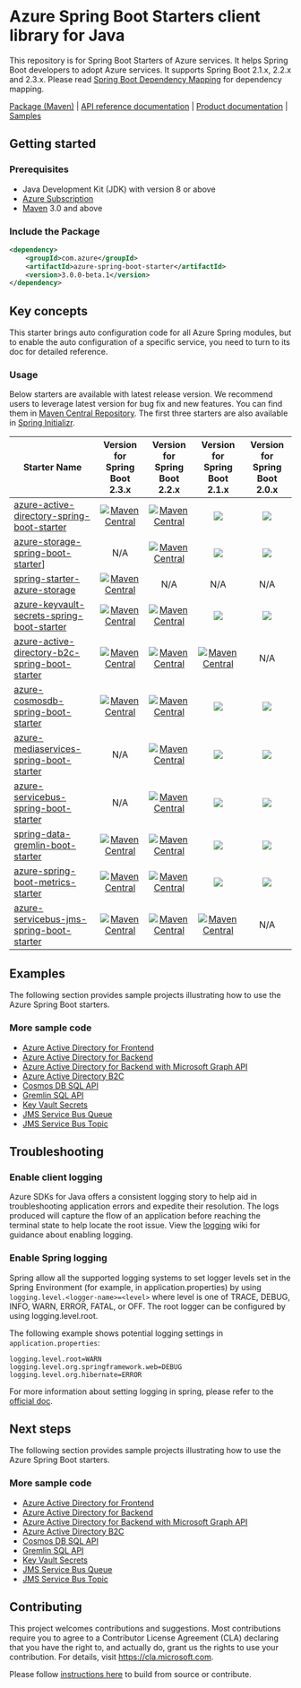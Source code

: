 # Azure Spring Boot Starters client library for Java
This repository is for Spring Boot Starters of Azure services. It helps Spring Boot developers to adopt Azure services. It supports Spring Boot 2.1.x, 2.2.x and 2.3.x. Please read [Spring Boot Dependency Mapping](https://github.com/Azure/azure-sdk-for-java/wiki/Spring-Boot-Dependency-Mapping) for dependency mapping.

[Package (Maven)][package] | [API reference documentation][refdocs] | [Product documentation][docs] | [Samples][sample]

## Getting started
### Prerequisites
- Java Development Kit (JDK) with version 8 or above
- [Azure Subscription][azure_subscription]
- [Maven](http://maven.apache.org/) 3.0 and above

### Include the Package
[//]: # ({x-version-update-start;com.azure:azure-spring-boot-starter;current})
```xml
<dependency>
    <groupId>com.azure</groupId>
    <artifactId>azure-spring-boot-starter</artifactId>
    <version>3.0.0-beta.1</version>
</dependency>
```
[//]: # ({x-version-update-end})

## Key concepts

This starter brings auto configuration code for all Azure Spring modules, but to enable the auto configuration of a specific service, you need to turn to its doc for detailed reference. 
### Usage

Below starters are available with latest release version. We recommend users to leverage latest version for bug fix and new features.
You can find them in [Maven Central Repository](https://search.maven.org/).
The first three starters are also available in [Spring Initializr](http://start.spring.io/). 

Starter Name | Version for Spring Boot 2.3.x | Version for Spring Boot 2.2.x | Version for Spring Boot 2.1.x | Version for Spring Boot 2.0.x
---|:---:|:---:|:---:|:---:
[azure-active-directory-spring-boot-starter][azure-active-directory-spring-boot-starter-README] | [![Maven Central][azure-active-directory-spring-boot-starter-Maven Central-2.3.x-img]][azure-active-directory-spring-boot-starter-Maven Central-2.3.x] | [![Maven Central][azure-active-directory-spring-boot-starter-Maven Central-2.2.x-img]][azure-active-directory-spring-boot-starter-Maven Central-2.2.x] | [![][azure-active-directory-spring-boot-starter-Maven Central-2.1.x-img]][azure-active-directory-spring-boot-starter-Maven Central-2.1.x] | [![][azure-active-directory-spring-boot-starter-Maven Central-2.0.x-img]][azure-active-directory-spring-boot-starter-Maven Central-2.0.x]
[azure-storage-spring-boot-starter][azure-storage-spring-boot-starter-README]] | N/A | [![Maven Central][azure-storage-spring-boot-starter-Maven Central-2.2.x-img]][azure-storage-spring-boot-starter-Maven Central-2.2.x] | [![][azure-storage-spring-boot-starter-Maven Central-2.1.x-img]][azure-storage-spring-boot-starter-Maven Central-2.1.x] | [![][azure-storage-spring-boot-starter-Maven Central-2.0.x-img]][azure-storage-spring-boot-starter-Maven Central-2.0.x]
[spring-starter-azure-storage][spring-starter-azure-storage-README] | [![Maven Central][spring-starter-azure-storage-Maven Central-2.3.x-img]][spring-starter-azure-storage-Maven Central-2.3.x] | N/A | N/A | N/A
[azure-keyvault-secrets-spring-boot-starter][azure-keyvault-secrets-spring-boot-starter-README] | [![Maven Central][azure-keyvault-secrets-spring-boot-starter-Maven Central-2.3.x-img]][azure-keyvault-secrets-spring-boot-starter-Maven Central-2.3.x] | [![Maven Central][azure-keyvault-secrets-spring-boot-starter-Maven Central-2.2.x-img]][azure-keyvault-secrets-spring-boot-starter-Maven Central-2.2.x] | [![][azure-keyvault-secrets-spring-boot-starter-Maven Central-2.1.x-img]][azure-keyvault-secrets-spring-boot-starter-Maven Central-2.1.x] | [![][azure-keyvault-secrets-spring-boot-starter-Maven Central-2.0.x-img]][azure-keyvault-secrets-spring-boot-starter-Maven Central-2.0.x]
[azure-active-directory-b2c-spring-boot-starter][azure-active-directory-b2c-spring-boot-starter-README] | [![Maven Central][azure-active-directory-b2c-spring-boot-starter-Maven Central-2.3.x-img]][azure-active-directory-b2c-spring-boot-starter-Maven Central-2.3.x] | [![Maven Central][azure-active-directory-b2c-spring-boot-starter-Maven Central-2.2.x-img]][azure-active-directory-b2c-spring-boot-starter-Maven Central-2.2.x] | [![Maven Central][azure-active-directory-b2c-spring-boot-starter-Maven Central-2.1.x-img]][azure-active-directory-b2c-spring-boot-starter-Maven Central-2.1.x] | N/A
[azure-cosmosdb-spring-boot-starter][azure-cosmosdb-spring-boot-starter-README] | [![Maven Central][azure-cosmosdb-spring-boot-starter-Maven Central-2.3.x-img]][azure-cosmosdb-spring-boot-starter-Maven Central-2.3.x] | [![Maven Central][azure-cosmosdb-spring-boot-starter-Maven Central-2.2.x-img]][azure-cosmosdb-spring-boot-starter-Maven Central-2.2.x] | [![][azure-cosmosdb-spring-boot-starter-Maven Central-2.1.x-img]][azure-cosmosdb-spring-boot-starter-Maven Central-2.1.x] | [![][azure-cosmosdb-spring-boot-starter-Maven Central-2.0.x-img]][azure-cosmosdb-spring-boot-starter-Maven Central-2.0.x]
[azure-mediaservices-spring-boot-starter][azure-mediaservices-spring-boot-starter-README] | N/A | [![Maven Central][azure-mediaservices-spring-boot-starter-Maven Central-2.2.x-img]][azure-mediaservices-spring-boot-starter-Maven Central-2.2.x] | [![][azure-mediaservices-spring-boot-starter-Maven Central-2.1.x-img]][azure-mediaservices-spring-boot-starter-Maven Central-2.1.x] | [![][azure-mediaservices-spring-boot-starter-Maven Central-2.0.x-img]][azure-mediaservices-spring-boot-starter-Maven Central-2.0.x]
[azure-servicebus-spring-boot-starter][azure-servicebus-spring-boot-starter-README] | N/A | [![Maven Central][azure-servicebus-spring-boot-starter-Maven Central-2.2.x-img]][azure-servicebus-spring-boot-starter-Maven Central-2.2.x] | [![][azure-servicebus-spring-boot-starter-Maven Central-2.1.x-img]][azure-servicebus-spring-boot-starter-Maven Central-2.1.x] | [![][azure-servicebus-spring-boot-starter-Maven Central-2.0.x-img]][azure-servicebus-spring-boot-starter-Maven Central-2.0.x]
[spring-data-gremlin-boot-starter][spring-data-gremlin-boot-starter-README] | [![Maven Central][spring-data-gremlin-boot-starter-Maven Central-2.3.x-img]][spring-data-gremlin-boot-starter-Maven Central-2.3.x] | [![Maven Central][spring-data-gremlin-boot-starter-Maven Central-2.2.x-img]][spring-data-gremlin-boot-starter-Maven Central-2.2.x] | [![][spring-data-gremlin-boot-starter-Maven Central-2.1.x-img]][spring-data-gremlin-boot-starter-Maven Central-2.1.x] | [![][spring-data-gremlin-boot-starter-Maven Central-2.0.x-img]][spring-data-gremlin-boot-starter-Maven Central-2.0.x]
[azure-spring-boot-metrics-starter][azure-spring-boot-metrics-starter-README] | [![Maven Central][azure-spring-boot-metrics-starter-Maven Central-2.3.x-img]][azure-spring-boot-metrics-starter-Maven Central-2.3.x] | [![Maven Central][azure-spring-boot-metrics-starter-Maven Central-2.2.x-img]][azure-spring-boot-metrics-starter-Maven Central-2.2.x] | [![][azure-spring-boot-metrics-starter-Maven Central-2.1.x-img]][azure-spring-boot-metrics-starter-Maven Central-2.1.x] | [![][azure-spring-boot-metrics-starter-Maven Central-2.0.x-img]][azure-spring-boot-metrics-starter-Maven Central-2.0.x]
[azure-servicebus-jms-spring-boot-starter][azure-servicebus-jms-spring-boot-starter-README] | [![Maven Central][azure-servicebus-jms-spring-boot-starter-Maven Central-2.3.x-img]][azure-servicebus-jms-spring-boot-starter-Maven Central-2.3.x] | [![Maven Central][azure-servicebus-jms-spring-boot-starter-Maven Central-2.2.x-img]][azure-servicebus-jms-spring-boot-starter-Maven Central-2.2.x] | [![Maven Central][azure-servicebus-jms-spring-boot-starter-Maven Central-2.1.x-img]][azure-servicebus-jms-spring-boot-starter-Maven Central-2.1.x] | N/A

## Examples
The following section provides sample projects illustrating how to use the Azure Spring Boot starters.
### More sample code
- [Azure Active Directory for Frontend](https://github.com/Azure/azure-sdk-for-java/blob/master/sdk/spring/azure-spring-boot-samples/azure-spring-boot-sample-active-directory)
- [Azure Active Directory for Backend](https://github.com/Azure/azure-sdk-for-java/blob/master/sdk/spring/azure-spring-boot-samples/azure-spring-boot-sample-active-directory-backend)
- [Azure Active Directory for Backend with Microsoft Graph API](https://github.com/Azure/azure-sdk-for-java/blob/master/sdk/spring/azure-spring-boot-samples/azure-spring-boot-sample-active-directory-backend-v2)
- [Azure Active Directory B2C](https://github.com/Azure/azure-sdk-for-java/blob/master/sdk/spring/azure-spring-boot-samples/azure-spring-boot-sample-active-directory-b2c-oidc)
- [Cosmos DB SQL API](https://github.com/Azure/azure-sdk-for-java/blob/master/sdk/spring/azure-spring-boot-samples/azure-spring-boot-sample-cosmosdb)
- [Gremlin SQL API](https://github.com/Azure/azure-sdk-for-java/blob/master/sdk/spring/azure-spring-boot-samples/azure-spring-boot-sample-data-gremlin)
- [Key Vault Secrets](https://github.com/Azure/azure-sdk-for-java/blob/master/sdk/spring/azure-spring-boot-samples/azure-spring-boot-sample-keyvault-secrets)
- [JMS Service Bus Queue](https://github.com/Azure/azure-sdk-for-java/blob/master/sdk/spring/azure-spring-boot-samples/azure-spring-boot-sample-servicebus-jms-queue)
- [JMS Service Bus Topic](https://github.com/Azure/azure-sdk-for-java/blob/master/sdk/spring/azure-spring-boot-samples/azure-spring-boot-sample-servicebus-jms-topic)

## Troubleshooting
### Enable client logging
Azure SDKs for Java offers a consistent logging story to help aid in troubleshooting application errors and expedite their resolution. The logs produced will capture the flow of an application before reaching the terminal state to help locate the root issue. View the [logging][logging] wiki for guidance about enabling logging.

### Enable Spring logging
Spring allow all the supported logging systems to set logger levels set in the Spring Environment (for example, in application.properties) by using `logging.level.<logger-name>=<level>` where level is one of TRACE, DEBUG, INFO, WARN, ERROR, FATAL, or OFF. The root logger can be configured by using logging.level.root.

The following example shows potential logging settings in `application.properties`:

```properties
logging.level.root=WARN
logging.level.org.springframework.web=DEBUG
logging.level.org.hibernate=ERROR
```

For more information about setting logging in spring, please refer to the [official doc](https://docs.spring.io/spring-boot/docs/current/reference/html/spring-boot-features.html#boot-features-logging).
 

## Next steps
The following section provides sample projects illustrating how to use the Azure Spring Boot starters.
### More sample code
- [Azure Active Directory for Frontend](https://github.com/Azure/azure-sdk-for-java/blob/master/sdk/spring/azure-spring-boot-samples/azure-spring-boot-sample-active-directory)
- [Azure Active Directory for Backend](https://github.com/Azure/azure-sdk-for-java/blob/master/sdk/spring/azure-spring-boot-samples/azure-spring-boot-sample-active-directory-backend)
- [Azure Active Directory for Backend with Microsoft Graph API](https://github.com/Azure/azure-sdk-for-java/blob/master/sdk/spring/azure-spring-boot-samples/azure-spring-boot-sample-active-directory-backend-v2)
- [Azure Active Directory B2C](https://github.com/Azure/azure-sdk-for-java/blob/master/sdk/spring/azure-spring-boot-samples/azure-spring-boot-sample-active-directory-b2c-oidc)
- [Cosmos DB SQL API](https://github.com/Azure/azure-sdk-for-java/blob/master/sdk/spring/azure-spring-boot-samples/azure-spring-boot-sample-cosmosdb)
- [Gremlin SQL API](https://github.com/Azure/azure-sdk-for-java/blob/master/sdk/spring/azure-spring-boot-samples/azure-spring-boot-sample-data-gremlin)
- [Key Vault Secrets](https://github.com/Azure/azure-sdk-for-java/blob/master/sdk/spring/azure-spring-boot-samples/azure-spring-boot-sample-keyvault-secrets)
- [JMS Service Bus Queue](https://github.com/Azure/azure-sdk-for-java/blob/master/sdk/spring/azure-spring-boot-samples/azure-spring-boot-sample-servicebus-jms-queue)
- [JMS Service Bus Topic](https://github.com/Azure/azure-sdk-for-java/blob/master/sdk/spring/azure-spring-boot-samples/azure-spring-boot-sample-servicebus-jms-topic)


## Contributing
This project welcomes contributions and suggestions.  Most contributions require you to agree to a Contributor License Agreement (CLA) declaring that you have the right to, and actually do, grant us the rights to use your contribution. For details, visit https://cla.microsoft.com.

Please follow [instructions here](https://github.com/Azure/azure-sdk-for-java/blob/master/sdk/spring/CONTRIBUTING.md) to build from source or contribute.

<!-- LINKS -->
[docs]: https://docs.microsoft.com/azure/developer/java/spring-framework/spring-boot-starters-for-azure
[refdocs]: https://azure.github.io/azure-sdk-for-java/spring.html#azure-spring-boot-starter
[package]: https://mvnrepository.com/artifact/com.microsoft.azure/azure-spring-boot-starter
[sample]: https://github.com/Azure/azure-sdk-for-java/tree/master/sdk/spring/azure-spring-boot-samples
[logging]: https://github.com/Azure/azure-sdk-for-java/wiki/Logging-with-Azure-SDK#use-logback-logging-framework-in-a-spring-boot-application
[azure_subscription]: https://azure.microsoft.com/free

[azure-active-directory-spring-boot-starter-README]: https://github.com/Azure/azure-sdk-for-java/blob/master/sdk/spring/azure-spring-boot-starter-active-directory/README.md
[azure-active-directory-spring-boot-starter-Maven Central-2.3.x-img]: https://img.shields.io/maven-central/v/com.microsoft.azure/azure-active-directory-spring-boot-starter.svg
[azure-active-directory-spring-boot-starter-Maven Central-2.3.x]: http://search.maven.org/#search%7Cga%7C1%7Cg%3A%22com.microsoft.azure%22%20AND%20a%3A%22azure-active-directory-spring-boot-starter%22
[azure-active-directory-spring-boot-starter-Maven Central-2.2.x-img]: https://img.shields.io/maven-central/v/com.microsoft.azure/azure-active-directory-spring-boot-starter/2.2.svg
[azure-active-directory-spring-boot-starter-Maven Central-2.2.x]: https://search.maven.org/search?q=g:com.microsoft.azure%20AND%20a:azure-active-directory-spring-boot-starter%20AND%20v:2.2.*
[azure-active-directory-spring-boot-starter-Maven Central-2.1.x-img]: https://img.shields.io/maven-central/v/com.microsoft.azure/azure-active-directory-spring-boot-starter/2.1.svg
[azure-active-directory-spring-boot-starter-Maven Central-2.1.x]: https://search.maven.org/search?q=g:com.microsoft.azure%20AND%20a:azure-active-directory-spring-boot-starter%20AND%20v:2.1.*
[azure-active-directory-spring-boot-starter-Maven Central-2.0.x-img]: https://img.shields.io/maven-central/v/com.microsoft.azure/azure-active-directory-spring-boot-starter/2.0.svg
[azure-active-directory-spring-boot-starter-Maven Central-2.0.x]: https://search.maven.org/search?q=g:com.microsoft.azure%20AND%20a:azure-active-directory-spring-boot-starter%20AND%20v:2.0.*

[azure-storage-spring-boot-starter-README]: https://github.com/Azure/azure-sdk-for-java/blob/master/sdk/spring/azure-spring-boot-starter-storage/README.md
[azure-storage-spring-boot-starter-Maven Central-2.2.x-img]: https://img.shields.io/maven-central/v/com.microsoft.azure/azure-storage-spring-boot-starter.svg
[azure-storage-spring-boot-starter-Maven Central-2.2.x]: http://search.maven.org/#search%7Cga%7C1%7Cg%3A%22com.microsoft.azure%22%20AND%20a%3A%22azure-storage-spring-boot-starter%22
[azure-storage-spring-boot-starter-Maven Central-2.1.x-img]: https://img.shields.io/maven-central/v/com.microsoft.azure/azure-storage-spring-boot-starter/2.1.svg
[azure-storage-spring-boot-starter-Maven Central-2.1.x]: https://search.maven.org/search?q=g:com.microsoft.azure%20AND%20a:azure-storage-spring-boot-starter%20AND%20v:2.1.*
[azure-storage-spring-boot-starter-Maven Central-2.0.x-img]: https://img.shields.io/maven-central/v/com.microsoft.azure/azure-storage-spring-boot-starter/2.0.svg
[azure-storage-spring-boot-starter-Maven Central-2.0.x]: https://search.maven.org/search?q=g:com.microsoft.azure%20AND%20a:azure-storage-spring-boot-starter%20AND%20v:2.0.*

[spring-starter-azure-storage-README]: https://github.com/Azure/azure-sdk-for-java/blob/master/sdk/spring/azure-spring-starter-storage/README.md
[spring-starter-azure-storage-Maven Central-2.3.x-img]: https://img.shields.io/maven-central/v/com.microsoft.azure/spring-starter-azure-storage.svg
[spring-starter-azure-storage-Maven Central-2.3.x]: https://search.maven.org/search?q=g:com.microsoft.azure%20AND%20%20a:spring-starter-azure-storage

[azure-keyvault-secrets-spring-boot-starter-README]: https://github.com/Azure/azure-sdk-for-java/blob/master/sdk/spring/azure-spring-boot-starter-keyvault-secrets/README.md
[azure-keyvault-secrets-spring-boot-starter-Maven Central-2.3.x-img]: https://img.shields.io/maven-central/v/com.microsoft.azure/azure-keyvault-secrets-spring-boot-starter.svg
[azure-keyvault-secrets-spring-boot-starter-Maven Central-2.3.x]: http://search.maven.org/#search%7Cga%7C1%7Cg%3A%22com.microsoft.azure%22%20AND%20a%3A%22azure-keyvault-secrets-spring-boot-starter%22
[azure-keyvault-secrets-spring-boot-starter-Maven Central-2.2.x-img]: https://img.shields.io/maven-central/v/com.microsoft.azure/azure-keyvault-secrets-spring-boot-starter/2.2.svg
[azure-keyvault-secrets-spring-boot-starter-Maven Central-2.2.x]: https://search.maven.org/search?q=g:com.microsoft.azure%20AND%20a:azure-keyvault-secrets-spring-boot-starter%20AND%20v:2.2.*
[azure-keyvault-secrets-spring-boot-starter-Maven Central-2.1.x-img]: https://img.shields.io/maven-central/v/com.microsoft.azure/azure-keyvault-secrets-spring-boot-starter/2.1.svg
[azure-keyvault-secrets-spring-boot-starter-Maven Central-2.1.x]: https://search.maven.org/search?q=g:com.microsoft.azure%20AND%20a:azure-keyvault-secrets-spring-boot-starter%20AND%20v:2.1.*
[azure-keyvault-secrets-spring-boot-starter-Maven Central-2.0.x-img]: https://img.shields.io/maven-central/v/com.microsoft.azure/azure-keyvault-secrets-spring-boot-starter/2.0.svg
[azure-keyvault-secrets-spring-boot-starter-Maven Central-2.0.x]: https://search.maven.org/search?q=g:com.microsoft.azure%20AND%20a:azure-keyvault-secrets-spring-boot-starter%20AND%20v:2.0.*

[azure-active-directory-b2c-spring-boot-starter-README]: https://github.com/Azure/azure-sdk-for-java/blob/master/sdk/spring/azure-spring-boot-starter-active-directory-b2c/README.md
[azure-active-directory-b2c-spring-boot-starter-Maven Central-2.3.x-img]: https://img.shields.io/maven-central/v/com.microsoft.azure/azure-active-directory-b2c-spring-boot-starter.svg
[azure-active-directory-b2c-spring-boot-starter-Maven Central-2.3.x]: http://search.maven.org/#search%7Cga%7C1%7Cg%3A%22com.microsoft.azure%22%20AND%20a%3A%22azure-active-directory-b2c-spring-boot-starter%22
[azure-active-directory-b2c-spring-boot-starter-Maven Central-2.2.x-img]: https://img.shields.io/maven-central/v/com.microsoft.azure/azure-active-directory-b2c-spring-boot-starter/2.2.svg
[azure-active-directory-b2c-spring-boot-starter-Maven Central-2.2.x]: https://search.maven.org/search?q=g:com.microsoft.azure%20AND%20a:azure-active-directory-b2c-spring-boot-starter%20AND%20v:2.2.*
[azure-active-directory-b2c-spring-boot-starter-Maven Central-2.1.x-img]: https://img.shields.io/maven-central/v/com.microsoft.azure/azure-active-directory-b2c-spring-boot-starter/2.1.svg
[azure-active-directory-b2c-spring-boot-starter-Maven Central-2.1.x]: https://search.maven.org/search?q=g:com.microsoft.azure%20AND%20a:azure-active-directory-b2c-spring-boot-starter%20AND%20v:2.1.*
 
[azure-cosmosdb-spring-boot-starter-README]: https://github.com/Azure/azure-sdk-for-java/blob/master/sdk/spring/azure-spring-boot-starter-cosmosdb/README.md
[azure-cosmosdb-spring-boot-starter-Maven Central-2.3.x-img]: https://img.shields.io/maven-central/v/com.microsoft.azure/azure-cosmosdb-spring-boot-starter.svg
[azure-cosmosdb-spring-boot-starter-Maven Central-2.3.x]: http://search.maven.org/#search%7Cga%7C1%7Cg%3A%22com.microsoft.azure%22%20AND%20a%3A%22azure-cosmosdb-spring-boot-starter%22
[azure-cosmosdb-spring-boot-starter-Maven Central-2.2.x-img]: https://img.shields.io/maven-central/v/com.microsoft.azure/azure-cosmosdb-spring-boot-starter/2.2.svg
[azure-cosmosdb-spring-boot-starter-Maven Central-2.2.x]: https://search.maven.org/search?q=g:com.microsoft.azure%20AND%20a:azure-cosmosdb-spring-boot-starter%20AND%20v:2.2.*
[azure-cosmosdb-spring-boot-starter-Maven Central-2.1.x-img]: https://img.shields.io/maven-central/v/com.microsoft.azure/azure-cosmosdb-spring-boot-starter/2.1.svg
[azure-cosmosdb-spring-boot-starter-Maven Central-2.1.x]: https://search.maven.org/search?q=g:com.microsoft.azure%20AND%20a:azure-cosmosdb-spring-boot-starter%20AND%20v:2.1.*
[azure-cosmosdb-spring-boot-starter-Maven Central-2.0.x-img]: https://img.shields.io/maven-central/v/com.microsoft.azure/azure-cosmosdb-spring-boot-starter/2.0.svg
[azure-cosmosdb-spring-boot-starter-Maven Central-2.0.x]: https://search.maven.org/search?q=g:com.microsoft.azure%20AND%20a:azure-cosmosdb-spring-boot-starter%20AND%20v:2.0.*

[azure-mediaservices-spring-boot-starter-README]: https://github.com/Azure/azure-sdk-for-java/blob/master/sdk/spring/azure-spring-boot-starter-mediaservices/README.md
[azure-mediaservices-spring-boot-starter-Maven Central-2.2.x-img]: https://img.shields.io/maven-central/v/com.microsoft.azure/azure-mediaservices-spring-boot-starter.svg
[azure-mediaservices-spring-boot-starter-Maven Central-2.2.x]: http://search.maven.org/#search%7Cga%7C1%7Cg%3A%22com.microsoft.azure%22%20AND%20a%3A%22azure-mediaservices-spring-boot-starter%22
[azure-mediaservices-spring-boot-starter-Maven Central-2.1.x-img]: https://img.shields.io/maven-central/v/com.microsoft.azure/azure-mediaservices-spring-boot-starter/2.1.svg
[azure-mediaservices-spring-boot-starter-Maven Central-2.1.x]: https://search.maven.org/search?q=g:com.microsoft.azure%20AND%20a:azure-mediaservices-spring-boot-starter%20AND%20v:2.1.*
[azure-mediaservices-spring-boot-starter-Maven Central-2.0.x-img]: https://img.shields.io/maven-central/v/com.microsoft.azure/azure-mediaservices-spring-boot-starter/2.0.svg
[azure-mediaservices-spring-boot-starter-Maven Central-2.0.x]: https://search.maven.org/search?q=g:com.microsoft.azure%20AND%20a:azure-mediaservices-spring-boot-starter%20AND%20v:2.0.*

[azure-servicebus-spring-boot-starter-README]: https://github.com/Azure/azure-sdk-for-java/blob/master/sdk/spring/azure-spring-boot-starter-servicebus/README.md
[azure-servicebus-spring-boot-starter-Maven Central-2.2.x-img]: https://img.shields.io/maven-central/v/com.microsoft.azure/azure-servicebus-spring-boot-starter.svg
[azure-servicebus-spring-boot-starter-Maven Central-2.2.x]: http://search.maven.org/#search%7Cga%7C1%7Cg%3A%22com.microsoft.azure%22%20AND%20a%3A%22azure-servicebus-spring-boot-starter%22
[azure-servicebus-spring-boot-starter-Maven Central-2.1.x-img]: https://img.shields.io/maven-central/v/com.microsoft.azure/azure-servicebus-spring-boot-starter/2.1.svg
[azure-servicebus-spring-boot-starter-Maven Central-2.1.x]: https://search.maven.org/search?q=g:com.microsoft.azure%20AND%20a:azure-servicebus-spring-boot-starter%20AND%20v:2.1.*
[azure-servicebus-spring-boot-starter-Maven Central-2.0.x-img]: https://img.shields.io/maven-central/v/com.microsoft.azure/azure-servicebus-spring-boot-starter/2.0.svg
[azure-servicebus-spring-boot-starter-Maven Central-2.0.x]: https://search.maven.org/search?q=g:com.microsoft.azure%20AND%20a:azure-servicebus-spring-boot-starter%20AND%20v:2.0.*

[spring-data-gremlin-boot-starter-README]: https://github.com/Azure/azure-sdk-for-java/blob/master/sdk/spring/azure-spring-boot-starter-data-gremlin/README.md
[spring-data-gremlin-boot-starter-Maven Central-2.3.x-img]: https://img.shields.io/maven-central/v/com.microsoft.azure/spring-data-gremlin-boot-starter.svg
[spring-data-gremlin-boot-starter-Maven Central-2.3.x]: http://search.maven.org/#search%7Cga%7C1%7Cg%3A%22com.microsoft.azure%22%20AND%20a%3A%22spring-data-gremlin-boot-starter%22
[spring-data-gremlin-boot-starter-Maven Central-2.2.x-img]: https://img.shields.io/maven-central/v/com.microsoft.azure/spring-data-gremlin-boot-starter/2.2.svg
[spring-data-gremlin-boot-starter-Maven Central-2.2.x]: https://search.maven.org/search?q=g:com.microsoft.azure%20AND%20a:spring-data-gremlin-boot-starter%20AND%20v:2.2.*
[spring-data-gremlin-boot-starter-Maven Central-2.1.x-img]: https://img.shields.io/maven-central/v/com.microsoft.azure/spring-data-gremlin-boot-starter/2.1.svg
[spring-data-gremlin-boot-starter-Maven Central-2.1.x]: https://search.maven.org/search?q=g:com.microsoft.azure%20AND%20a:spring-data-gremlin-boot-starter%20AND%20v:2.1.*
[spring-data-gremlin-boot-starter-Maven Central-2.0.x-img]: https://img.shields.io/maven-central/v/com.microsoft.azure/spring-data-gremlin-boot-starter/2.0.svg
[spring-data-gremlin-boot-starter-Maven Central-2.0.x]: https://search.maven.org/search?q=g:com.microsoft.azure%20AND%20a:spring-data-gremlin-boot-starter%20AND%20v:2.0.*

[azure-spring-boot-metrics-starter-README]: https://github.com/Azure/azure-sdk-for-java/blob/master/sdk/spring/azure-spring-boot-starter-metrics/README.md
[azure-spring-boot-metrics-starter-Maven Central-2.3.x-img]: https://img.shields.io/maven-central/v/com.microsoft.azure/azure-spring-boot-metrics-starter.svg
[azure-spring-boot-metrics-starter-Maven Central-2.3.x]: http://search.maven.org/#search%7Cga%7C1%7Cg%3A%22com.microsoft.azure%22%20AND%20a%3A%22azure-spring-boot-metrics-starter%22
[azure-spring-boot-metrics-starter-Maven Central-2.2.x-img]: https://img.shields.io/maven-central/v/com.microsoft.azure/azure-spring-boot-metrics-starter/2.2.svg
[azure-spring-boot-metrics-starter-Maven Central-2.2.x]: https://search.maven.org/search?q=g:com.microsoft.azure%20AND%20a:azure-spring-boot-metrics-starter%20AND%20v:2.2.*
[azure-spring-boot-metrics-starter-Maven Central-2.1.x-img]: https://img.shields.io/maven-central/v/com.microsoft.azure/azure-spring-boot-metrics-starter/2.1.svg
[azure-spring-boot-metrics-starter-Maven Central-2.1.x]: https://search.maven.org/search?q=g:com.microsoft.azure%20AND%20a:azure-spring-boot-metrics-starter%20AND%20v:2.1.*
[azure-spring-boot-metrics-starter-Maven Central-2.0.x-img]: https://img.shields.io/maven-central/v/com.microsoft.azure/azure-spring-boot-metrics-starter/2.0.svg
[azure-spring-boot-metrics-starter-Maven Central-2.0.x]: https://search.maven.org/search?q=g:com.microsoft.azure%20AND%20a:azure-spring-boot-metrics-starter%20AND%20v:2.0.*

[azure-servicebus-jms-spring-boot-starter-README]: https://github.com/Azure/azure-sdk-for-java/blob/master/sdk/spring/azure-spring-boot-starter-servicebus-jms/README.md
[azure-servicebus-jms-spring-boot-starter-Maven Central-2.3.x-img]: https://img.shields.io/maven-central/v/com.microsoft.azure/azure-servicebus-jms-spring-boot-starter.svg
[azure-servicebus-jms-spring-boot-starter-Maven Central-2.3.x]: http://search.maven.org/#search%7Cga%7C1%7Cg%3A%22com.microsoft.azure%22%20AND%20a%3A%22azure-servicebus-jms-spring-boot-starter%22
[azure-servicebus-jms-spring-boot-starter-Maven Central-2.2.x-img]: https://img.shields.io/maven-central/v/com.microsoft.azure/azure-servicebus-jms-spring-boot-starter/2.2.svg
[azure-servicebus-jms-spring-boot-starter-Maven Central-2.2.x]: https://search.maven.org/search?q=g:com.microsoft.azure%20AND%20a:azure-servicebus-jms-spring-boot-starter%20AND%20v:2.2.*
[azure-servicebus-jms-spring-boot-starter-Maven Central-2.1.x-img]: https://img.shields.io/maven-central/v/com.microsoft.azure/azure-servicebus-jms-spring-boot-starter/2.1.svg
[azure-servicebus-jms-spring-boot-starter-Maven Central-2.1.x]: https://search.maven.org/search?q=g:com.microsoft.azure%20AND%20a:azure-servicebus-jms-spring-boot-starter%20AND%20v:2.1.*
